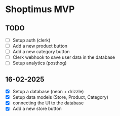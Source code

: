 # Shoptimus MVP

## TODO

- [ ] Setup auth (clerk)
- [ ] Add a new product button
- [ ] Add a new category button
- [ ] Clerk webhook to save user data in the database
- [ ] Setup analytics (posthog)

## 16-02-2025

- [x] Setup a database (neon + drizzle)
- [x] Setup data models (Store, Product, Category)
- [x] connecting the UI to the database
- [x] Add a new store button
